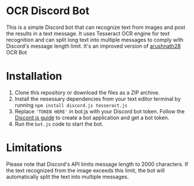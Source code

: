 # OCR Discord Bot

This is a simple Discord bot that can recognize text from images and post the results in a text message. It uses Tesseract OCR engine for text recognition and can split long text into multiple messages to comply with Discord's message length limit. It's an improved version of [arushnath28](https://medium.com/@arushnath28/creating-a-text-recognition-discord-bot-ocr-using-discord-js-ae45668a64b7) OCR Bot

# Installation
1. Clone this repository or download the files as a ZIP archive.
2. Install the nesessary dependencies from your text editor terminal by running  `npm install discord.js tesseract.js` 
3. Replace `'TOKEN HERE'` in bot.js with your Discord bot token. Follow the [Discord.js guide](https://discordjs.guide/preparations/setting-up-a-bot-application.html#creating-your-bot) to create a bot application and get a bot token.
4. Run the `bot.js` code to start the bot.

# Limitations
Please note that Discord's API limits message length to 2000 characters. If the text recognized from the image exceeds this limit, the bot will automatically split the text into multiple messages.

